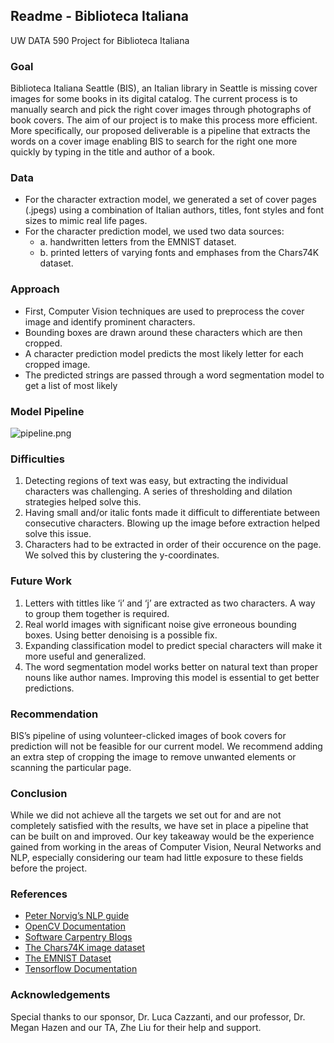
## Readme - Biblioteca Italiana
UW DATA 590 Project for Biblioteca Italiana

### Goal 

Biblioteca Italiana Seattle (BIS), an Italian library in Seattle is missing cover images for some books
in its digital catalog. The current process is to manually search and pick the right cover images through photographs of book covers. The aim of our project is to make this process more efficient. More specifically, our proposed deliverable is a pipeline that extracts the words on a cover image enabling BIS to search for the right one more quickly by typing in the title and author of a book.

### Data

* For the character extraction model, we generated a set of cover pages (.jpegs) using a combination of Italian authors, titles, font styles and font sizes to mimic real life pages.
* For the character prediction model, we used two data sources:
    * a. handwritten letters from the EMNIST dataset.
    * b. printed letters of varying fonts and emphases from the Chars74K dataset.

### Approach

* First, Computer Vision techniques are used to preprocess the cover image and identify prominent characters.
* Bounding boxes are drawn around these characters which are then cropped.
* A character prediction model predicts the most likely letter for each cropped image.
* The predicted strings are passed through a word segmentation model to get a list of most likely

### Model Pipeline

![pipeline.png](attachment:pipeline.png)

### Difficulties

1. Detecting regions of text was easy, but extracting the individual characters was challenging. A series of thresholding and dilation strategies helped solve this.
2. Having small and/or italic fonts made it difficult to differentiate between consecutive characters. Blowing up the image before extraction helped solve this issue.
3. Characters had to be extracted in order of their occurence on the page. We solved this by clustering the y-coordinates.

### Future Work

1. Letters with tittles like ‘i’ and ‘j’ are extracted as two characters. A way to group them together is required.
2. Real world images with significant noise give erroneous bounding boxes. Using better denoising is a possible fix.
3. Expanding classification model to predict special characters will make it more useful and generalized.
4. The word segmentation model works better on natural text than proper nouns like author names. Improving this model is essential to get better predictions.

### Recommendation

BIS’s pipeline of using volunteer-clicked images of book
covers for prediction will not be feasible for our current
model. We recommend adding an extra step of cropping the
image to remove unwanted elements or scanning the
particular page.

### Conclusion

While we did not achieve all the targets we set out for and are
not completely satisfied with the results, we have set in place
a pipeline that can be built on and improved.
Our key takeaway would be the experience gained from
working in the areas of Computer Vision, Neural Networks
and NLP, especially considering our team had little exposure
to these fields before the project.

### References

* [Peter Norvig’s NLP guide](https://techdevguide.withgoogle.com/resources/peter-norvigs-statistical-nlp/) 
* [OpenCV Documentation](https://docs.opencv.org/2.4/modules/refman.html)
* [Software Carpentry Blogs](https://software-carpentry.org/blog/) 
* [The Chars74K image dataset](https://docs.opencv.org/3.0-beta/modules/datasets/doc/datasets/tr_chars.html)
* [The EMNIST Dataset](https://www.nist.gov/itl/iad/image-group/emnist-dataset)
* [Tensorflow Documentation](https://www.tensorflow.org/api_docs)

### Acknowledgements

Special thanks to our sponsor, Dr. Luca Cazzanti, and our
professor, Dr. Megan Hazen and our TA, Zhe Liu for their
help and support.
